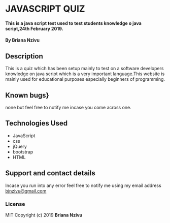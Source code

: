 # JAVASCRIPT QUIZ
#### This is a java script test used to test students knowledge o java script,24th February 2019.
#### By **Briana Nzivu**
## Description
 This is a quiz which has been setup mainly to test on a software developers knowledge on java script which is a very important language.This website is mainly used for educational purposes especially beginners of programming.
## Known bugs}
none but feel free to notify me incase you come across one.
## Technologies Used
* JavaScript
* css
* jQuery
* bootstrap
* HTML
## Support and contact details
Incase you run into any error feel free to notify me using my email address bjnzivu@gmail.com
### License
MIT
Copyright (c) 2019 **Briana Nzivu**

